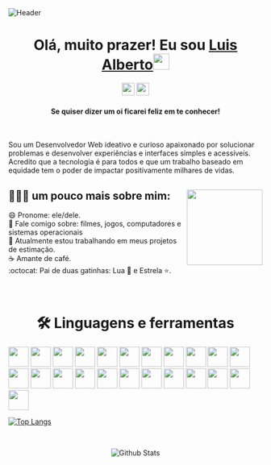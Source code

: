 <div>
<img align="center" alt="Header" src="https://media-exp1.licdn.com/dms/image/C4D16AQE6zL9ihxLU4w/profile-displaybackgroundimage-shrink_350_1400/0/1663354789589?e=1674691200&v=beta&t=fI13tGoaTnH0pu6qBXdhHyJQ83jG3Y4ySpu5F4IOlAw" />
</div>

<div align="center">
<h1> Olá, muito prazer! Eu sou <a href="https://www.linkedin.com/in/luisalbertohc/" target="_blank">Luis Alberto</a><img src="https://github.com/blackcater/blackcater/raw/main/images/Hi.gif" height="32" /></h1>
</div>

<div align="center">
<p><a href="https://linkedin.com/in/luisalbertohc"><img src="https://img.shields.io/badge/linkedin-%230077B5.svg?&style=for-the-badge&logo=linkedin&logoColor=white" height=25></a> <a href="mailto:luis.alberto3556@gmail.com"><img src="https://img.shields.io/badge/-luis.alberto3556-c14438?style=for-the-badge&logo=Gmail&logoColor=white&link=mailto:luis.alberto3556@gmail.com" height=25></a></p>
<h4>Se quiser dizer um oi ficarei feliz em te conhecer!</h4>
</div>

<br>

Sou um Desenvolvedor Web ideativo e curioso apaixonado por solucionar problemas e desenvolver experiências e interfaces simples e acessíveis. Acredito que a tecnologia é para todos e que um trabalho baseado em equidade tem o poder de impactar positivamente milhares de vidas.

<div>

<img align="right" width="150" src="https://thumbs.gfycat.com/AmazingDazzlingFrog-max-1mb.gif"/>

<h2>👨🏻‍💻 um pouco mais sobre mim:</h2>

😄 Pronome: ele/dele. <br/>
💬 Fale comigo sobre: filmes, jogos, computadores e sistemas operacionais <br/>
🔭 Atualmente estou trabalhando em meus projetos de estimação.<br/>
☕️ Amante de café. <br/>
:octocat: Pai de duas gatinhas: Lua 🌙 e Estrela ⭐.<br/>
</div>

<br>

<h1 align="center"> 🛠 Linguagens e ferramentas</h1>

<p>
    <!-- <img align="left" width="300" src="https://github-readme-stats.vercel.app/api?username=Lualbertohc&theme=react&hide_border=false&include_all_commits=true&count_private=true" /> -->
  <p>
    <img src="https://img.shields.io/badge/javascript-%23323330.svg?style=for-the-badge&logo=javascript&logoColor=%23F7DF1E" height=40/>
    <img src="https://img.shields.io/badge/-HTML5-E34F26?style=for-the-badge&logo=HTML5&logoColor=%23F7DF1E" height=40/>
    <img src="https://img.shields.io/badge/-CSS3-1572B6?style=for-the-badge&logo=CSS3&logoColor=%23F7DF1E" height=40/>
    <img src="https://img.shields.io/badge/react-%2320232a.svg?style=for-the-badge&logo=react&logoColor=%2361DAFB" height=40/>
    <img src="https://img.shields.io/badge/React_Router-CA4245?style=for-the-badge&logo=react-router&logoColor=white" height=40/>
    <img src="https://img.shields.io/badge/redux-%23593d88.svg?style=for-the-badge&logo=redux&logoColor=white" height=40/>
    <img src="https://img.shields.io/badge/docker-%230db7ed.svg?style=for-the-badge&logo=docker&logoColor=white" height=40/>
    <img src="https://img.shields.io/badge/mysql-%2300f.svg?style=for-the-badge&logo=mysql&logoColor=white" height=40/>
    <img src="https://img.shields.io/badge/node.js-6DA55F?style=for-the-badge&logo=node.js&logoColor=white" height=40/>
    <img src="https://img.shields.io/badge/typescript-%23007ACC.svg?style=for-the-badge&logo=typescript&logoColor=white" height=40/>
    <img src="https://img.shields.io/badge/python-3670A0?style=for-the-badge&logo=python&logoColor=ffdd54" height=40/>
    <img src="https://img.shields.io/badge/bootstrap-%23563D7C.svg?style=for-the-badge&logo=bootstrap&logoColor=white" height=40/>
    <img src="https://img.shields.io/badge/MUI-%230081CB.svg?style=for-the-badge&logo=material-ui&logoColor=white" height=40/>
    <img src="https://img.shields.io/badge/-Visual%20Studio%20Code-23A9F2?style=for-the-badge&logo=Visual%20Studio%20Code&logoColor=white" height=40/>
    <img src="https://img.shields.io/badge/-Github-181717?style=for-the-badge&logo=GitHub&logoColor=white" height=40/>
    <img src="https://img.shields.io/badge/-Git-F44D27?style=for-the-badge&logo=Git&logoColor=white" height=40/> 
    <img src="https://img.shields.io/badge/-NPM-CB3837?style=for-the-badge&logo=NPM&logoColor=white" height=40/>
    <img src="https://img.shields.io/badge/-Trello-0079BF?style=for-the-badge&logo=Trello&logoColor=white" height=40/>
    <img src="https://img.shields.io/badge/-Slack-E01563?style=for-the-badge&logo=Slack&logoColor=white" height=40/>
    <img src="https://img.shields.io/badge/-MySQL-F29111?style=for-the-badge&logo=MySQL&logoColor=white" height=40/>
    <img src="https://img.shields.io/badge/-ESLint-4B32C3?style=for-the-badge&logo=ESLint&logoColor=white" height=40/>
    <img src="https://img.shields.io/badge/-Ubuntu-A80030?style=for-the-badge&logo=Ubuntu&logoColor=white" height=40/>
    <img src="https://img.shields.io/badge/figma-%23F24E1E.svg?style=for-the-badge&logo=figma&logoColor=white" height=40/>
  </p>
</p>
<p>
    
[![Top Langs](https://github-readme-stats.vercel.app/api/top-langs/?Lualbertohc=anuraghazra)](https://github.com/anuraghazra/github-readme-stats)

<!-- <br>

<div align="center">
<img src="https://cdn.buymeacoffee.com/buttons/v2/default-yellow.png" alt="Buy Me A Coffee" height="60px" width="217px" ></a>
<h4> PIX: luis.alberto3556@gmail.com </h4>
</div> -->

<br>

<p align="center">
        <img src="https://raw.githubusercontent.com/mayhemantt/mayhemantt/Update/svg/Bottom.svg" alt="Github Stats" />
</p>
